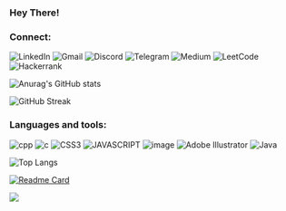 ### Hey There! 

### Connect: 
![LinkedIn](https://img.shields.io/badge/linkedin-00599C?style=for-the-badge&logo=linkedin&logoColor=white)
![Gmail](https://img.shields.io/badge/Gmail-1a75ff?style=for-the-badge&logo=gmail&logoColor=white)
![Discord](https://img.shields.io/badge/Discord-668cff?style=for-the-badge&logo=discord&logoColor=white)
![Telegram](https://img.shields.io/badge/Telegram-00599C?style=for-the-badge&logo=telegram&logoColor=white)
![Medium](https://img.shields.io/badge/Medium-00599C?style=for-the-badge&logo=medium&logoColor=white)
![LeetCode](https://img.shields.io/badge/LeetCode-005ce6?style=for-the-badge&logo=LeetCode&logoColor=#d16c06)
![Hackerrank](https://img.shields.io/badge/-Hackerrank-00599C?style=for-the-badge&logo=HackerRank&logoColor=white)

![Anurag's GitHub stats](https://github-readme-stats.vercel.app/api?username=avin-madhu&theme=github_dark)

![GitHub Streak](https://streak-stats.demolab.com/?user=avin-madhu&theme=holi-theme)

### Languages and tools: 
![cpp](https://img.shields.io/badge/C%2B%2B-00599C?style=for-the-badge&logo=c%2B%2B&logoColor=white)
![c](https://img.shields.io/badge/C-00599C?style=for-the-badge&logo=c&logoColor=white)
![CSS3](https://img.shields.io/badge/CSS3-1572B6?style=for-the-badge&logo=css3&logoColor=white)
![JAVASCRIPT](https://img.shields.io/badge/JavaScript-00599C?style=for-the-badge&logo=javascript&logoColor=F7DF1E)
![image](https://img.shields.io/badge/HTML5-00599C?style=for-the-badge&logo=html5&logoColor=white)
![Adobe Illustrator](https://img.shields.io/badge/adobe%20illustrator-00599C?style=for-the-badge&logo=adobe%20illustrator&logoColor=white)
![Java](https://img.shields.io/badge/java-00599C?style=for-the-badge&logo=java&logoColor=white)

 
![Top Langs](https://github-readme-stats.vercel.app/api/top-langs/?username=avin-madhu&layout=compact&theme=github_dark)

[![Readme Card](https://github-readme-stats.vercel.app/api/pin/?username=avin-madhu&repo=JavaPrograms&theme=github_dark)](https://github.com/avin-madhu/JavaPrograms)

<img src="https://github-profile-trophy.vercel.app/?username=avin-madhu&theme=algolia">
